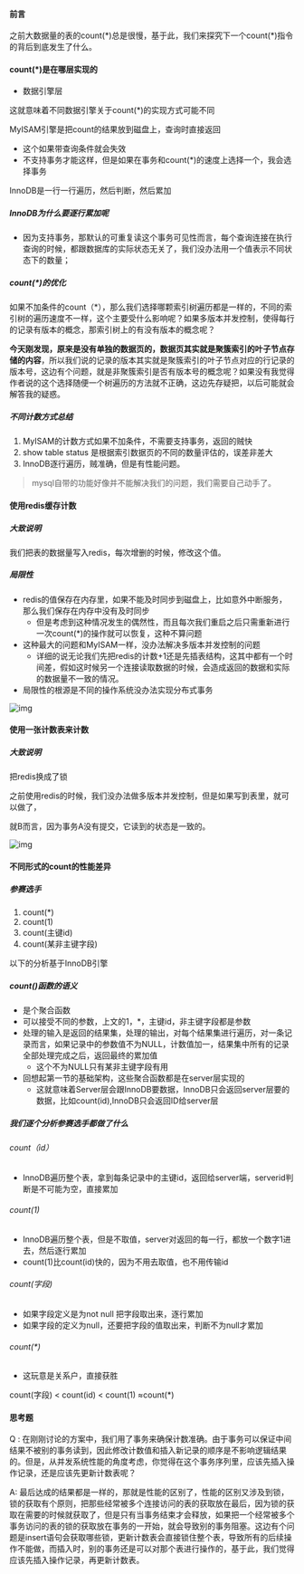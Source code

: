 #### 前言

之前大数据量的表的count(*)总是很慢，基于此，我们来探究下一个count(\*)指令的背后到底发生了什么。



#### count(*)是在哪层实现的

- 数据引擎层

这就意味着不同数据引擎关于count(*)的实现方式可能不同

MyISAM引擎是把count的结果放到磁盘上，查询时直接返回

- 这个如果带查询条件就会失效
- 不支持事务才能这样，但是如果在事务和count(*)的速度上选择一个，我会选择事务

InnoDB是一行一行遍历，然后判断，然后累加



##### InnoDB为什么要逐行累加呢

- 因为支持事务，那默认的可重复读这个事务可见性而言，每个查询连接在执行查询的时候，都跟数据库的实际状态无关了，我们没办法用一个值表示不同状态下的数量；



##### count(*)的优化

如果不加条件的count（*），那么我们选择哪颗索引树遍历都是一样的，不同的索引树的遍历速度不一样，这个主要受什么影响呢？如果多版本并发控制，使得每行的记录有版本的概念，那索引树上的有没有版本的概念呢？

**今天刚发现，原来是没有单独的数据页的，数据页其实就是聚簇索引的叶子节点存储的内容**，所以我们说的记录的版本其实就是聚簇索引的叶子节点对应的行记录的版本号，这边有个问题，就是非聚簇索引是否有版本号的概念呢？如果没有我觉得作者说的这个选择随便一个树遍历的方法就不正确，这边先存疑把，以后可能就会解答我的疑惑。



##### 不同计数方式总结

1. MyISAM的计数方式如果不加条件，不需要支持事务，返回的贼快
2. show table status 是根据索引数据页的不同的数量评估的，误差非差大
3. InnoDB逐行遍历，贼准确，但是有性能问题。





> mysql自带的功能好像并不能解决我们的问题，我们需要自己动手了。



#### 使用redis缓存计数

##### 大致说明

我们把表的数据量写入redis，每次增删的时候，修改这个值。

##### 局限性

- redis的值保存在内存里，如果不能及时同步到磁盘上，比如意外中断服务，那么我们保存在内存中没有及时同步
  - 但是考虑到这种情况发生的偶然性，而且每次我们重启之后只需重新进行一次count(*)的操作就可以恢复，这种不算问题
- 这种最大的问题和MyISAM一样，没办法解决多版本并发控制的问题
  - 详细的说无论我们先把redis的计数+1还是先插表结构，这其中都有一个时间差，假如这时候另一个连接读取数据的时候，会造成返回的数据和实际的数据量不一致的情况。
- 局限性的根源是不同的操作系统没办法实现分布式事务

![img](https://static001.geekbang.org/resource/image/5c/db/5c2f786beae1d8917cdc5033b7bf0bdb.png)

#### 使用一张计数表来计数

##### 大致说明

把redis换成了锁

之前使用redis的时候，我们没办法做多版本并发控制，但是如果写到表里，就可以做了，

就B而言，因为事务A没有提交，它读到的状态是一致的。

![img](https://static001.geekbang.org/resource/image/9e/e3/9e4170e2dfca3524eb5e92adb8647de3.png)



#### 不同形式的count的性能差异

##### 参赛选手

1. count(*)
2. count(1)
3. count(主键id)
4. count(某非主键字段)

以下的分析基于InnoDB引擎

##### count()函数的语义

- 是个聚合函数
- 可以接受不同的参数，上文的1，*，主键id，非主键字段都是参数
- 处理的输入是返回的结果集，处理的输出，对每个结果集进行遍历，对一条记录而言，如果记录中的参数值不为NULL，计数值加一，结果集中所有的记录全部处理完成之后，返回最终的累加值
  - 这个不为NULL只有某非主键字段有用
- 回想起第一节的基础架构，这些聚合函数都是在server层实现的
  - 这就意味着Server层会跟InnoDB要数据，InnoDB只会返回server层要的数据，比如count(id),InnoDB只会返回ID给server层



##### 我们逐个分析参赛选手都做了什么

###### count（id）

- InnoDB遍历整个表，拿到每条记录中的主键id，返回给server端，serverid判断是不可能为空，直接累加



###### count(1)

- InnoDB遍历整个表，但是不取值，server对返回的每一行，都放一个数字1进去，然后逐行累加
- count(1)比count(id)快的，因为不用去取值，也不用传输id



###### count(字段)

- 如果字段定义是为not null 把字段取出来，逐行累加
- 如果字段的定义为null，还要把字段的值取出来，判断不为null才累加



###### count(*)

- 这玩意是关系户，直接获胜



count(字段) < count(id) < count(1) ≈count(*)



#### 思考题

Q : 在刚刚讨论的方案中，我们用了事务来确保计数准确。由于事务可以保证中间结果不被别的事务读到，因此修改计数值和插入新记录的顺序是不影响逻辑结果的。但是，从并发系统性能的角度考虑，你觉得在这个事务序列里，应该先插入操作记录，还是应该先更新计数表呢？



A: 最后达成的结果都是一样的，那就是性能的区别了，性能的区别又涉及到锁，锁的获取有个原则，把那些经常被多个连接访问的表的获取放在最后，因为锁的获取在需要的时候就获取了，但是只有当事务结束才会释放，如果把一个经常被多个事务访问的表的锁的获取放在事务的一开始，就会导致别的事务阻塞。这边有个问题是insert语句会获取哪些锁，更新计数表会直接锁住整个表，导致所有的后续操作不能做，而插入时，别的事务还是可以对那个表进行操作的，基于此，我们觉得应该先插入操作记录，再更新计数表。









